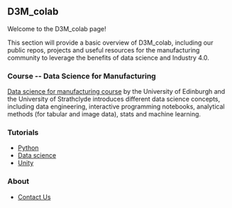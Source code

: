 ## D3M_colab
Welcome to the D3M_colab page!

This section will provide a basic overview of D3M_colab, including our public repos, projects and useful resources for the manufacturing community to leverage the benefits of data science and Industry 4.0.

### Course -- Data Science for Manufacturing
[Data science for manufacturing course](https://datascimanufacturing.github.io/) by the University of Edinburgh and the University of Strathclyde introduces different data science concepts, including data engineering, interactive programming notebooks, analytical methods (for tabular and image data), stats and machine learning.

### Tutorials

- [Python](https://github.com/nmis-group/colab/tree/main/tutorials/python)
- [Data science](https://github.com/nmis-group/colab/tree/main/tutorials/data-science)
- [Unity](https://github.com/nmis-group/colab/tree/main/tutorials/unity)

### About
- [Contact Us](https://nmis-group.github.io/colab/about/contact-us.html)
